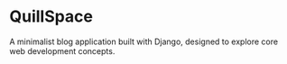 # QuillSpace
A minimalist blog application built with Django, designed to explore core web development concepts.
